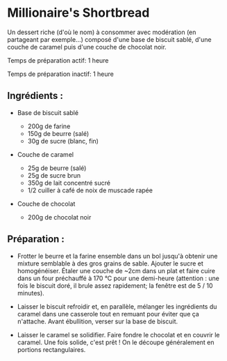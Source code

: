 Millionaire's Shortbread
========================

Un dessert riche (d'où le nom) à consommer avec modération (en
partageant par exemple...) composé d'une base de biscuit sablé,
d'une couche de caramel puis d'une couche de chocolat noir.

Temps de préparation actif: 1 heure

Temps de préparation inactif: 1 heure

Ingrédients :
-------------

- Base de biscuit sablé
    * 200g de farine
    * 150g de beurre (salé)
    * 30g de sucre (blanc, fin)

- Couche de caramel
    * 25g de beurre (salé)
    * 25g de sucre brun
    * 350g de lait concentré sucré
    * 1/2 cuiller à café de noix de muscade rapée

- Couche de chocolat
    * 200g de chocolat noir

Préparation :
-------------

* Frotter le beurre et la farine ensemble dans un bol jusqu'à obtenir
une mixture semblable à des gros grains de sable. Ajouter le sucre et
homogénéiser. Étaler une couche de ~2cm dans un plat et faire cuire dans
un four préchauffé à 170 °C pour une demi-heure (attention : une fois
le biscuit doré, il brule assez rapidement; la fenêtre est de 5 / 10
minutes).

* Laisser le biscuit refroidir et, en parallèle, mélanger les ingrédients
du caramel dans une casserole tout en remuant pour éviter que ça n'attache.
Avant ébullition, verser sur la base de biscuit.

* Laisser le caramel se solidifier. Faire fondre le chocolat et en couvrir
le caramel. Une fois solide, c'est prêt ! On le découpe généralement en
portions rectangulaires.

